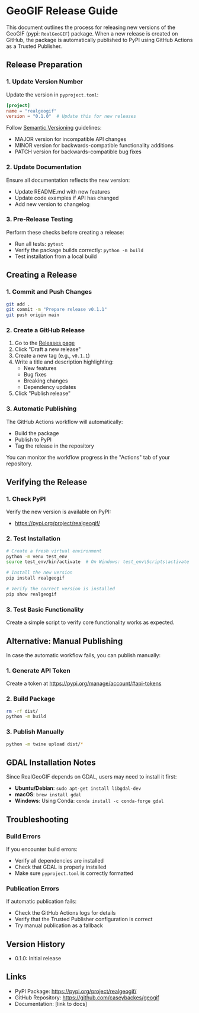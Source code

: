 # GeoGIF Release Guide

This document outlines the process for releasing new versions of the GeoGIF (pypi: `RealGeoGIF`) package. When a new release is created on GitHub, the package is automatically published to PyPI using GitHub Actions as a Trusted Publisher.

## Release Preparation

### 1. Update Version Number

Update the version in `pyproject.toml`:

```toml
[project]
name = "realgeogif"
version = "0.1.0"  # Update this for new releases
```

Follow [Semantic Versioning](https://semver.org/) guidelines:
- MAJOR version for incompatible API changes
- MINOR version for backwards-compatible functionality additions
- PATCH version for backwards-compatible bug fixes

### 2. Update Documentation

Ensure all documentation reflects the new version:
- Update README.md with new features
- Update code examples if API has changed
- Add new version to changelog

### 3. Pre-Release Testing

Perform these checks before creating a release:
- Run all tests: `pytest`
- Verify the package builds correctly: `python -m build`
- Test installation from a local build

## Creating a Release

### 1. Commit and Push Changes

```bash
git add .
git commit -m "Prepare release v0.1.1"
git push origin main
```

### 2. Create a GitHub Release

1. Go to the [Releases page](https://github.com/caseybackes/geogif/releases)
2. Click "Draft a new release"
3. Create a new tag (e.g., `v0.1.1`)
4. Write a title and description highlighting:
   - New features
   - Bug fixes
   - Breaking changes
   - Dependency updates
5. Click "Publish release"

### 3. Automatic Publishing

The GitHub Actions workflow will automatically:
- Build the package
- Publish to PyPI
- Tag the release in the repository

You can monitor the workflow progress in the "Actions" tab of your repository.

## Verifying the Release

### 1. Check PyPI

Verify the new version is available on PyPI:
- https://pypi.org/project/realgeogif/

### 2. Test Installation

```bash
# Create a fresh virtual environment
python -m venv test_env
source test_env/bin/activate  # On Windows: test_env\Scripts\activate

# Install the new version
pip install realgeogif

# Verify the correct version is installed
pip show realgeogif
```

### 3. Test Basic Functionality

Create a simple script to verify core functionality works as expected.

## Alternative: Manual Publishing

In case the automatic workflow fails, you can publish manually:

### 1. Generate API Token

Create a token at https://pypi.org/manage/account/#api-tokens

### 2. Build Package

```bash
rm -rf dist/
python -m build
```

### 3. Publish Manually

```bash
python -m twine upload dist/*
```

## GDAL Installation Notes

Since RealGeoGIF depends on GDAL, users may need to install it first:

- **Ubuntu/Debian**: `sudo apt-get install libgdal-dev`
- **macOS**: `brew install gdal`
- **Windows**: Using Conda: `conda install -c conda-forge gdal`

## Troubleshooting

### Build Errors

If you encounter build errors:
- Verify all dependencies are installed
- Check that GDAL is properly installed
- Make sure `pyproject.toml` is correctly formatted

### Publication Errors

If automatic publication fails:
- Check the GitHub Actions logs for details
- Verify that the Trusted Publisher configuration is correct
- Try manual publication as a fallback

## Version History

- 0.1.0: Initial release

## Links

- PyPI Package: https://pypi.org/project/realgeogif/
- GitHub Repository: https://github.com/caseybackes/geogif
- Documentation: [link to docs]
